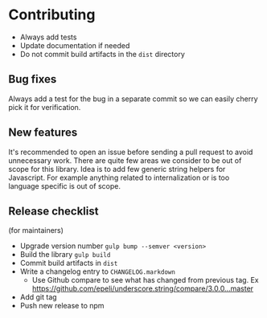 
# Contributing

- Always add tests
- Update documentation if needed
- Do not commit build artifacts in the `dist` directory

## Bug fixes

Always add a test for the bug in a separate commit so we can easily cherry pick
it for verification.

## New features

It's recommended to open an issue before sending a pull request to avoid
unnecessary work. There are quite few areas we consider to be out of scope for
this library. Idea is to add few generic string helpers for Javascript. For
example anything related to internalization or is too language specific is out
of scope.

## Release checklist

(for maintainers)

  - Upgrade version number `gulp bump --semver <version>`
  - Build the library `gulp build`
  - Commit build artifacts in `dist`
  - Write a changelog entry to `CHANGELOG.markdown`
    - Use Github compare to see what has changed from previous tag. Ex https://github.com/epeli/underscore.string/compare/3.0.0...master 
  - Add git tag
  - Push new release to npm
